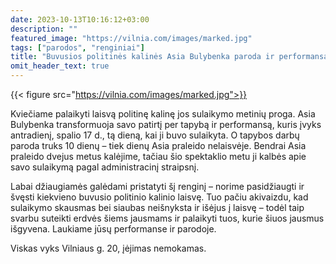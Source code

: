 ```yaml
---
date: 2023-10-13T10:16:12+03:00
description: ""
featured_image: "https://vilnia.com/images/marked.jpg"
tags: ["parodos", "renginiai"]
title: "Buvusios politinės kalinės Asia Bulybenka paroda ir performansas 'Žymė'"
omit_header_text: true
---
```

{{< figure src="https://vilnia.com/images/marked.jpg">}}

Kviečiame palaikyti laisvą politinę kalinę jos sulaikymo metinių proga. Asia Bulybenka transformuoja savo patirtį per tapybą ir performansą, kuris įvyks antradienį, spalio 17 d., tą dieną, kai ji buvo sulaikyta. O tapybos darbų paroda truks 10 dienų – tiek dienų Asia praleido nelaisvėje. Bendrai Asia praleido dvejus metus kalėjime, tačiau šio spektaklio metu ji kalbės apie savo sulaikymą pagal administracinį straipsnį.

Labai džiaugiamės galėdami pristatyti šį renginį – norime pasidžiaugti ir švęsti kiekvieno buvusio politinio kalinio laisvę. Tuo pačiu akivaizdu, kad sulaikymo skausmas bei siaubas neišnyksta ir išėjus į laisvę – todėl taip svarbu suteikti erdvės šiems jausmams ir palaikyti tuos, kurie šiuos jausmus išgyvena.
Laukiame jūsų performanse ir parodoje.

Viskas vyks Vilniaus g. 20, įėjimas nemokamas.